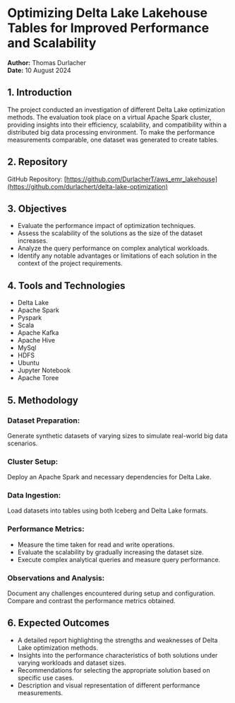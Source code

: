 # Optimizing Delta Lake Lakehouse Tables for Improved Performance and Scalability


**Author:** Thomas Durlacher  
**Date:** 10 August 2024

## 1. Introduction

The project conducted an investigation of different Delta Lake optimization methods. The evaluation took place on a virtual Apache Spark cluster, providing insights into their efficiency, scalability, and compatibility within a distributed big data processing environment. To make the performance measurements comparable, one dataset was generated to create tables.


## 2. Repository

GitHub Repository: [https://github.com/DurlacherT/aws_emr_lakehouse](https://github.com/durlachert/delta-lake-optimization)

## 3. Objectives

- Evaluate the performance impact of optimization techniques.
- Assess the scalability of the solutions as the size of the dataset increases.
- Analyze the query performance on complex analytical workloads.
- Identify any notable advantages or limitations of each solution in the context of the project requirements.

## 4. Tools and Technologies

- Delta Lake
- Apache Spark
- Pyspark
- Scala
- Apache Kafka
- Apache Hive
- MySql
- HDFS
- Ubuntu
- Jupyter Notebook
- Apache Toree


## 5. Methodology

### Dataset Preparation:

Generate synthetic datasets of varying sizes to simulate real-world big data scenarios.

### Cluster Setup:

Deploy an Apache Spark and necessary dependencies for Delta Lake.

### Data Ingestion:

Load datasets into tables using both Iceberg and Delta Lake formats.

### Performance Metrics:

- Measure the time taken for read and write operations.
- Evaluate the scalability by gradually increasing the dataset size.
- Execute complex analytical queries and measure query performance.

### Observations and Analysis:

Document any challenges encountered during setup and configuration. Compare and contrast the performance metrics obtained.

## 6. Expected Outcomes

- A detailed report highlighting the strengths and weaknesses of Delta Lake optimization methods.
- Insights into the performance characteristics of both solutions under varying workloads and dataset sizes.
- Recommendations for selecting the appropriate solution based on specific use cases.
- Description and visual representation of different performance measurements.
